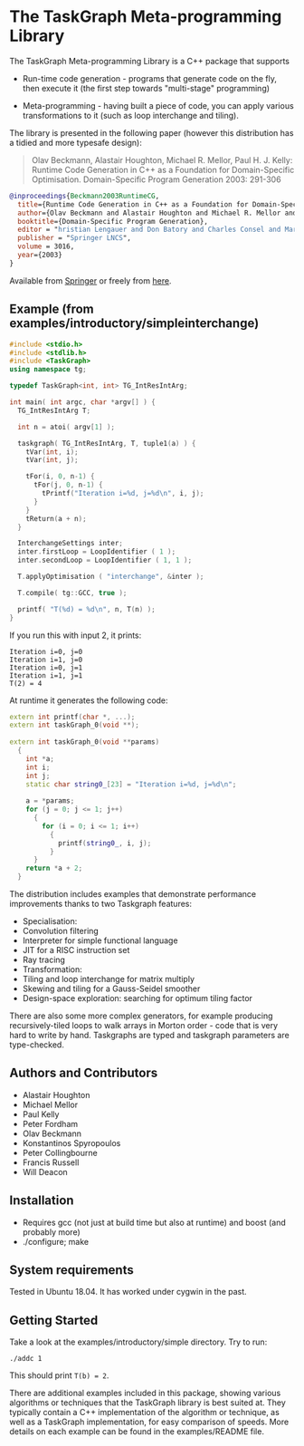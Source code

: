 # The TaskGraph Meta-programming Library

The TaskGraph Meta-programming Library is a C++ package that supports

* Run-time code generation - programs that generate code on the fly, then execute it (the first step towards "multi-stage" programming)

* Meta-programming - having built a piece of code, you can apply various transformations to it (such as loop interchange and tiling).

The library is presented in the following paper (however this distribution has a tidied and more typesafe design):

> Olav Beckmann, Alastair Houghton, Michael R. Mellor, Paul H. J. Kelly:
> Runtime Code Generation in C++ as a Foundation for Domain-Specific Optimisation. Domain-Specific Program Generation 2003: 291-306

```bibtex
@inproceedings{Beckmann2003RuntimeCG,
  title={Runtime Code Generation in C++ as a Foundation for Domain-Specific Optimisation},
  author={Olav Beckmann and Alastair Houghton and Michael R. Mellor and Paul H. J. Kelly},
  booktitle={Domain-Specific Program Generation},
  editor = "hristian Lengauer and Don Batory and Charles Consel and Martin Odersky",
  publisher = "Springer LNCS",
  volume = 3016,
  year={2003}
}
```
Available from [Springer](https://link.springer.com/chapter/10.1007/978-3-540-25935-0_17) or freely from [here](https://www.doc.ic.ac.uk/~phjk/Publications/DagstuhlDSPGBookPaperOnTaskGraphs.pdf).


## Example (from examples/introductory/simpleinterchange)
```cpp 
#include <stdio.h>
#include <stdlib.h>
#include <TaskGraph>
using namespace tg;

typedef TaskGraph<int, int> TG_IntResIntArg;

int main( int argc, char *argv[] ) {
  TG_IntResIntArg T;

  int n = atoi( argv[1] );

  taskgraph( TG_IntResIntArg, T, tuple1(a) ) {
    tVar(int, i);
    tVar(int, j);

    tFor(i, 0, n-1) {
      tFor(j, 0, n-1) {
        tPrintf("Iteration i=%d, j=%d\n", i, j);
      }
    }
    tReturn(a + n);
  }

  InterchangeSettings inter;
  inter.firstLoop = LoopIdentifier ( 1 );
  inter.secondLoop = LoopIdentifier ( 1, 1 );

  T.applyOptimisation ( "interchange", &inter );

  T.compile( tg::GCC, true );

  printf( "T(%d) = %d\n", n, T(n) );
}
```
If you run this with input 2, it prints:
``` 
Iteration i=0, j=0
Iteration i=1, j=0
Iteration i=0, j=1
Iteration i=1, j=1
T(2) = 4
```
At runtime it generates the following code:
```cpp
extern int printf(char *, ...);
extern int taskGraph_0(void **);
 
extern int taskGraph_0(void **params)
  {
    int *a;
    int i;
    int j;
    static char string0_[23] = "Iteration i=%d, j=%d\n";
 
    a = *params;
    for (j = 0; j <= 1; j++)
      {
        for (i = 0; i <= 1; i++)
          {
            printf(string0_, i, j);
          }
      }
    return *a + 2;
  }
```
The distribution includes examples that demonstrate performance improvements thanks to two Taskgraph features:
* Specialisation:
* Convolution filtering
* Interpreter for simple functional language
* JIT for a RISC instruction set
* Ray tracing
* Transformation:
* Tiling and loop interchange for matrix multiply
* Skewing and tiling for a Gauss-Seidel smoother
* Design-space exploration: searching for optimum tiling factor

There are also some more complex generators, for example producing recursively-tiled loops to walk arrays in Morton order - code that is very hard to write by hand.
Taskgraphs are typed and taskgraph parameters are type-checked.

## Authors and Contributors
* Alastair Houghton
* Michael Mellor
* Paul Kelly
* Peter Fordham
* Olav Beckmann
* Konstantinos Spyropoulos
* Peter Collingbourne
* Francis Russell
* Will Deacon

## Installation
* Requires gcc (not just at build time but also at runtime) and boost (and probably more)
* ./configure; make

## System requirements
Tested in Ubuntu 18.04.  It has worked under cygwin in the past.  

## Getting Started
Take a look at the examples/introductory/simple directory.  Try to run:
```
./addc 1
```
This should print `T(b) = 2`.

There are additional examples included in this package, showing various algorithms or techniques that the TaskGraph library is best suited at. They typically contain a C++ implementation of the algorithm or technique, as well as a TaskGraph implementation, for easy comparison of speeds. More details on each example can be found in the examples/README file.
